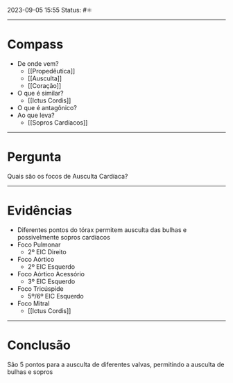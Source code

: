 2023-09-05 15:55
Status: #⚛ 

---
# Compass
- De onde vem?
	- [[Propedêutica]]
	- [[Ausculta]]
	- [[Coração]]
- O que é similar?
	- [[Ictus Cordis]]
- O que é antagônico?
- Ao que leva?
	- [[Sopros Cardíacos]]

----
# Pergunta
Quais são os focos de Ausculta Cardíaca?

---- 
# Evidências
- Diferentes pontos do tórax permitem ausculta das bulhas e possivelmente sopros cardíacos
- Foco Pulmonar
	- 2º EIC Direito
- Foco Aórtico
	- 2º EIC Esquerdo
- Foco Aórtico Acessório
	- 3º EIC Esquerdo
- Foco Tricúspide
	- 5º/6º EIC Esquerdo
- Foco Mitral
	- [[Ictus Cordis]]
----  
# Conclusão
São 5 pontos para a ausculta de diferentes valvas, permitindo a ausculta de bulhas e sopros